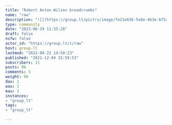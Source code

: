 ```yaml
---
title: "Robert Anton Wilson breadcrumbs" 
name: "raw"
description: "![](https://group.lt/pictrs/image/fe21e63b-5e8e-4b3e-bf5a-2ead62b9fdbf.png)Member of the [NEW TRAJECTORIES WEBRING](https://new-trajectories.com)___[Previous](https://donaldpeterdulchinos.medium.com/wilson-and-leary-and-graves-and-um-another-wilson-dd4f399675ab) ... [Next](http://realitytunnels.co/)"
type: community
date: "2023-06-19 11:35:28"
draft: false
nsfw: false
actor_id: "https://group.lt/c/raw"
host: group.lt
lastmod: "2022-08-22 14:50:23"
published: "2021-12-04 15:59:53"
subscribers: 11
posts: 96
comments: 5
weight: 96
dau: 1
wau: 1
mau: 1
instances:
- "group_lt"
tags: 
- "group_lt"

---
```

